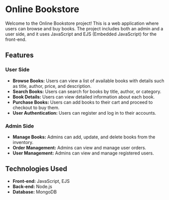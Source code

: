 # Online Bookstore

Welcome to the Online Bookstore project! This is a web application where users can browse and buy books. The project includes both an admin and a user side, and it uses JavaScript and EJS (Embedded JavaScript) for the front-end.

## Features

### User Side
- **Browse Books:** Users can view a list of available books with details such as title, author, price, and description.
- **Search Books:** Users can search for books by title, author, or category.
- **Book Details:** Users can view detailed information about each book.
- **Purchase Books:** Users can add books to their cart and proceed to checkout to buy them.
- **User Authentication:** Users can register and log in to their accounts.

### Admin Side
- **Manage Books:** Admins can add, update, and delete books from the inventory.
- **Order Management:** Admins can view and manage user orders.
- **User Management:** Admins can view and manage registered users.

## Technologies Used

- **Front-end:** JavaScript, EJS
- **Back-end:** Node.js
- **Database:** MongoDB

